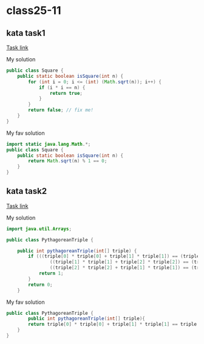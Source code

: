 # class25-11
## kata task1
[Task link](https://www.codewars.com/kata/54c27a33fb7da0db0100040e)

My solution
```java
public class Square {
    public static boolean isSquare(int n) {
        for (int i = 0; i <= (int) (Math.sqrt(n)); i++) {
            if (i * i == n) {
                return true;
            }
        }
        return false; // fix me!
    }
}
```

My fav solution 
```java
import static java.lang.Math.*;
public class Square {    
    public static boolean isSquare(int n) {      
        return Math.sqrt(n) % 1 == 0;
    }
}
```

## kata task2
[Task link](https://www.codewars.com/kata/5951d30ce99cf2467e000013)

My solution
```java
import java.util.Arrays;

public class PythagoreanTriple {

    public int pythagoreanTriple(int[] triple) {
        if (((triple[0] * triple[0] + triple[1] * triple[1]) == (triple[2] * triple[2])) ||
                ((triple[1] * triple[1] + triple[2] * triple[2]) == (triple[0] * triple[0])) ||
                ((triple[2] * triple[2] + triple[1] * triple[1]) == (triple[0] * triple[0]))) {
            return 1;
        }
        return 0;
    }
```

My fav solution
```java
public class PythagoreanTriple {
		public int pythagoreanTriple(int[] triple){
        return triple[0] * triple[0] + triple[1] * triple[1] == triple[2] * triple[2] ? 1 : 0;
    }
}
```
